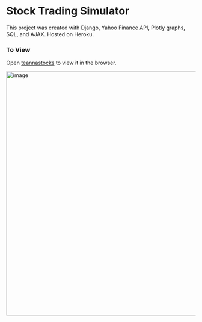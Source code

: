 # Stock Trading Simulator

This project was created with Django, Yahoo Finance API, Plotly graphs, SQL, and AJAX. Hosted on Heroku.

### To View

Open [teannastocks](https://teannastocks.herokuapp.com/) to view it in the browser.

<img width="650" alt="image" src="https://user-images.githubusercontent.com/65243972/178312670-314f02d8-ae02-47cd-a58e-d3abefd725be.png">
